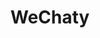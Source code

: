 ---
blog: https://wechaty.js.org/blog
codehost: https://github.com/https://github.com/wechaty/wechaty
logohandle: js_wechaty
sort: wechaty
title: WeChaty
twitter: https://x.com/chatieio
website: https://wechaty.js.org/
---